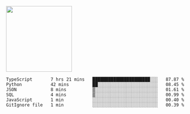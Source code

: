 <img height="180em" src="https://github-readme-stats.vercel.app/api?username=toadkarter&show_icons=true&hide_border=true&&count_private=true&include_all_commits=true" />

<!--START_SECTION:waka-->

```text
TypeScript       7 hrs 21 mins   ██████████████████████░░░   87.87 %
Python           42 mins         ██░░░░░░░░░░░░░░░░░░░░░░░   08.45 %
JSON             8 mins          ▒░░░░░░░░░░░░░░░░░░░░░░░░   01.61 %
SQL              4 mins          ▒░░░░░░░░░░░░░░░░░░░░░░░░   00.99 %
JavaScript       1 min           ░░░░░░░░░░░░░░░░░░░░░░░░░   00.40 %
GitIgnore file   1 min           ░░░░░░░░░░░░░░░░░░░░░░░░░   00.39 %
```

<!--END_SECTION:waka-->

